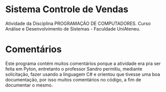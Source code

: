 # Sistema Controle de Vendas
Atividade da Disciplina PROGRAMAÇÃO DE COMPUTADORES.
Curso Análise e Desenvolvimento de Sistemas - Faculdade UniAteneu.

# Comentários
Este programa contém muitos comentários porque a atividade era pra ser feita em Pyton, entretanto o professor Sandro permitiu, mediante solicitação, fazer usando a linguagem C# e orientou que tivesse uma boa documentação, por isso muitos comentários no código, a fim de documentar o mesmo.